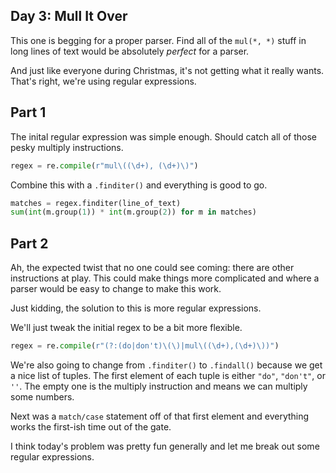 ## Day 3: Mull It Over

This one is begging for a proper parser.  Find all of the `mul(*, *)` stuff in long lines of text would be absolutely _perfect_ for a parser.

And just like everyone during Christmas, it's not getting what it really wants.  That's right, we're using regular expressions.

## Part 1

The inital regular expression was simple enough.  Should catch all of those pesky multiply instructions.

```python
regex = re.compile(r"mul\((\d+), (\d+)\)")
```

Combine this with a `.finditer()` and everything is good to go.

```python
matches = regex.finditer(line_of_text)
sum(int(m.group(1)) * int(m.group(2)) for m in matches)
```

## Part 2

Ah, the expected twist that no one could see coming: there are other instructions at play.  This could make things more complicated and where a parser would be easy to change to make this work.

Just kidding, the solution to this is more regular expressions.

We'll just tweak the initial regex to be a bit more flexible.

```python
regex = re.compile(r"(?:(do|don't)\(\)|mul\((\d+),(\d+)\))")
```

We're also going to change from `.finditer()` to `.findall()` because we get a nice list of tuples.  The first element of each tuple is either `"do"`, `"don't"`, or `''`.  The empty one is the multiply instruction and means we can multiply some numbers.

Next was a `match/case` statement off of that first element and everything works the first-ish time out of the gate.

I think today's problem was pretty fun generally and let me break out some regular expressions.